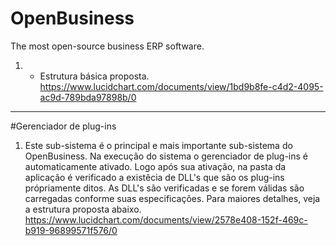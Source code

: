 # OpenBusiness
The most open-source business ERP software.


1. - Estrutura básica proposta.
https://www.lucidchart.com/documents/view/1bd9b8fe-c4d2-4095-ac9d-789bda97898b/0

---------------------------------------------
#Gerenciador de plug-ins
1. Este sub-sistema é o principal e mais importante sub-sistema do OpenBusiness.
    Na execução do sistema o gerenciador de plug-ins é automaticamente ativado.
    Logo após sua ativação, na pasta da aplicação é verificado a existêcia de DLL's que são os plug-ins própriamente ditos. As DLL's são verificadas e se forem válidas são carregadas conforme suas especificações. Para maiores detalhes, veja a estrutura proposta abaixo.
    https://www.lucidchart.com/documents/view/2578e408-152f-469c-b919-96899571f576/0